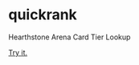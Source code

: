 quickrank
=========

Hearthstone Arena Card Tier Lookup

[Try it.](http://kevinfjbecker.github.io/quickrank/)
